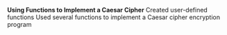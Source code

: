 **Using Functions to Implement a Caesar Cipher**
Created user-defined functions
Used several functions to implement a Caesar cipher encryption program
